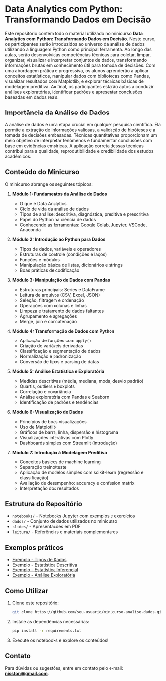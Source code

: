 # Data Analytics com Python: Transformando Dados em Decisão

Este repositório contém todo o material utilizado no minicurso **Data Analytics com Python: Transformando Dados em Decisão**. Neste curso, os participantes serão introduzidos ao universo da análise de dados utilizando a linguagem Python como principal ferramenta. Ao longo das aulas, serão desenvolvidas competências técnicas para coletar, limpar, organizar, visualizar e interpretar conjuntos de dados, transformando informações brutas em conhecimento útil para tomada de decisões. Com uma abordagem prática e progressiva, os alunos aprenderão a aplicar conceitos estatísticos, manipular dados com bibliotecas como Pandas, visualizar resultados com Matplotlib, e explorar técnicas básicas de modelagem preditiva. Ao final, os participantes estarão aptos a conduzir análises exploratórias, identificar padrões e apresentar conclusões baseadas em dados reais.


## Importância da Análise de Dados

A análise de dados é uma etapa crucial em qualquer pesquisa científica. Ela permite a extração de informações valiosas, a validação de hipóteses e a tomada de decisões embasadas. Técnicas quantitativas proporcionam um meio objetivo de interpretar fenômenos e fundamentar conclusões com base em evidências empíricas. A aplicação correta dessas técnicas contribui para a qualidade, reprodutibilidade e credibilidade dos estudos acadêmicos.

## Conteúdo do Minicurso

O minicurso abrange os seguintes tópicos:

1. **Módulo 1: Fundamentos da Análise de Dados**  
   - O que é Data Analytics  
   - Ciclo de vida da análise de dados  
   - Tipos de análise: descritiva, diagnóstica, preditiva e prescritiva  
   - Papel do Python na ciência de dados  
   - Conhecendo as ferramentas: Google Colab, Jupyter, VSCode, Anaconda  

2. **Módulo 2: Introdução ao Python para Dados**  
   - Tipos de dados, variáveis e operadores  
   - Estruturas de controle (condições e laços)  
   - Funções e módulos  
   - Manipulação básica de listas, dicionários e strings  
   - Boas práticas de codificação  

3. **Módulo 3: Manipulação de Dados com Pandas**  
   - Estruturas principais: Series e DataFrame  
   - Leitura de arquivos (CSV, Excel, JSON)  
   - Seleção, filtragem e ordenação  
   - Operações com colunas e linhas  
   - Limpeza e tratamento de dados faltantes  
   - Agrupamento e agregações  
   - Merge, join e concatenação  

4. **Módulo 4: Transformação de Dados com Python**  
   - Aplicação de funções com `apply()`  
   - Criação de variáveis derivadas  
   - Classificação e segmentação de dados  
   - Normalização e padronização  
   - Conversão de tipos e parsing de datas  

5. **Módulo 5: Análise Estatística e Exploratória**  
   - Medidas descritivas (média, mediana, moda, desvio padrão)  
   - Quartis, outliers e boxplots  
   - Correlação e covariância  
   - Análise exploratória com Pandas e Seaborn  
   - Identificação de padrões e tendências  

6. **Módulo 6: Visualização de Dados**  
   - Princípios de boas visualizações  
   - Uso de Matplotlib  
   - Gráficos de barra, linha, dispersão e histograma  
   - Visualizações interativas com Plotly  
   - Dashboards simples com Streamlit (introdução)  

7. **Módulo 7: Introdução à Modelagem Preditiva**  
   - Conceitos básicos de machine learning  
   - Separação treino/teste  
   - Aplicação de modelos simples com scikit-learn (regressão e classificação)  
   - Avaliação de desempenho: accuracy e confusion matrix  
   - Interpretação dos resultados  

## Estrutura do Repositório

- `notebooks/` - Notebooks Jupyter com exemplos e exercícios
- `dados/` - Conjunto de dados utilizados no minicurso
- `slides/` - Apresentações em PDF
- `leitura/` - Referências e materiais complementares

## Exemplos práticos

- [Exemplo - Tipos de Dados](https://colab.research.google.com/drive/1fqQR4Ka780WH7TX9YnWx1NakgJaRcIZW?usp=sharing)
- [Exemplo - Estatística Descritiva](https://colab.research.google.com/drive/1xV4mLrbbSruExmHZC7SeWWd6xvD0cFHs?usp=sharing)
- [Exemplo - Estatística Inferencial](https://drive.google.com/file/d/1flYQrX0g5xK7gMxGri3sDBIhawgH3nzW/view?usp=sharing)
- [Exemplo - Análise Exploratória](https://colab.research.google.com/drive/1gx9IFyh77xIWHMRnO0B_dR53-4u7pkPQ?usp=sharing)

## Como Utilizar

1. Clone este repositório:  
   ```bash
   git clone https://github.com/seu-usuario/minicurso-analise-dados.git
   ```
2. Instale as dependências necessárias:  
   ```bash
   pip install -r requirements.txt
   ```
3. Execute os notebooks e explore os conteúdos!

## Contato
Para dúvidas ou sugestões, entre em contato pelo e-mail: **nisston@gmail.com**.
